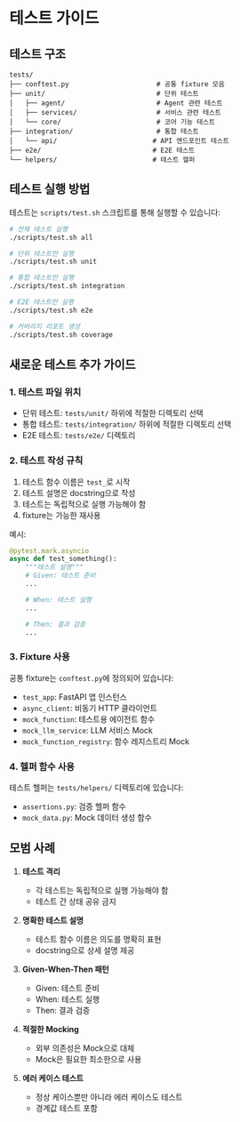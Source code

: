 # 테스트 가이드

## 테스트 구조

```
tests/
├── conftest.py                      # 공통 fixture 모음
├── unit/                            # 단위 테스트
│   ├── agent/                       # Agent 관련 테스트
│   ├── services/                    # 서비스 관련 테스트
│   └── core/                        # 코어 기능 테스트
├── integration/                     # 통합 테스트
│   └── api/                        # API 엔드포인트 테스트
├── e2e/                            # E2E 테스트
└── helpers/                        # 테스트 헬퍼
```

## 테스트 실행 방법

테스트는 `scripts/test.sh` 스크립트를 통해 실행할 수 있습니다:

```bash
# 전체 테스트 실행
./scripts/test.sh all

# 단위 테스트만 실행
./scripts/test.sh unit

# 통합 테스트만 실행
./scripts/test.sh integration

# E2E 테스트만 실행
./scripts/test.sh e2e

# 커버리지 리포트 생성
./scripts/test.sh coverage
```

## 새로운 테스트 추가 가이드

### 1. 테스트 파일 위치

- 단위 테스트: `tests/unit/` 하위에 적절한 디렉토리 선택
- 통합 테스트: `tests/integration/` 하위에 적절한 디렉토리 선택
- E2E 테스트: `tests/e2e/` 디렉토리

### 2. 테스트 작성 규칙

1. 테스트 함수 이름은 `test_`로 시작
2. 테스트 설명은 docstring으로 작성
3. 테스트는 독립적으로 실행 가능해야 함
4. fixture는 가능한 재사용

예시:
```python
@pytest.mark.asyncio
async def test_something():
    """테스트 설명"""
    # Given: 테스트 준비
    ...

    # When: 테스트 실행
    ...

    # Then: 결과 검증
    ...
```

### 3. Fixture 사용

공통 fixture는 `conftest.py`에 정의되어 있습니다:

- `test_app`: FastAPI 앱 인스턴스
- `async_client`: 비동기 HTTP 클라이언트
- `mock_function`: 테스트용 에이전트 함수
- `mock_llm_service`: LLM 서비스 Mock
- `mock_function_registry`: 함수 레지스트리 Mock

### 4. 헬퍼 함수 사용

테스트 헬퍼는 `tests/helpers/` 디렉토리에 있습니다:

- `assertions.py`: 검증 헬퍼 함수
- `mock_data.py`: Mock 데이터 생성 함수

## 모범 사례

1. **테스트 격리**
   - 각 테스트는 독립적으로 실행 가능해야 함
   - 테스트 간 상태 공유 금지

2. **명확한 테스트 설명**
   - 테스트 함수 이름은 의도를 명확히 표현
   - docstring으로 상세 설명 제공

3. **Given-When-Then 패턴**
   - Given: 테스트 준비
   - When: 테스트 실행
   - Then: 결과 검증

4. **적절한 Mocking**
   - 외부 의존성은 Mock으로 대체
   - Mock은 필요한 최소한으로 사용

5. **에러 케이스 테스트**
   - 정상 케이스뿐만 아니라 에러 케이스도 테스트
   - 경계값 테스트 포함
